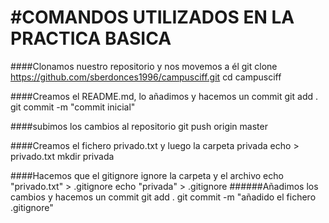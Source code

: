 #COMANDOS UTILIZADOS EN LA PRACTICA BASICA
===

####Clonamos nuestro repositorio y nos movemos a él
git clone https://github.com/sberdonces1996/campusciff.git
cd campusciff

####Creamos el README.md, lo añadimos y hacemos un commit
git add .
git commit -m "commit inicial"

####subimos los cambios al repositorio
git push origin master

####Creamos el fichero privado.txt y luego la carpeta privada
echo > privado.txt
mkdir privada

####Hacemos que el gitignore ignore la carpeta y el archivo
echo "privado.txt" > .gitignore
echo "privada" > .gitignore
######Añadimos los cambios y hacemos un commit
git add .
git commit -m "añadido el fichero .gitignore"


